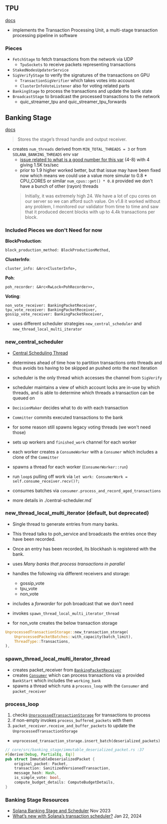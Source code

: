 ## TPU

[docs](https://docs.rs/solana-core/latest/solana_core/tpu/index.html)

- implements the Transaction Processing Unit, a multi-stage transaction processing pipeline in software

### Pieces

- `FetchStage` to fetch transactions from the network via UDP
  - `TpuSockets` to receive packets representing transactions
- `StakedNodesUpdaterService`
- `SigVerifyStage` to verify the signatures of the transactions on GPU
  - `TransactionSigVerifier` which takes votes into account
  - `ClusterInfoVoteListener` also for voting related parts
- `BankingStage` to process the transactions and update the bank state
- `BroadcastStage` to broadcast the processed transactions to the network
  - quic_streamer_tpu and quic_streamer_tpu_forwards


## Banking Stage

[docs](https://docs.rs/solana-core/latest/solana_core/banking_stage/index.html)

> Stores the stage’s thread handle and output receiver.

- creates `num_threads` derived from `MIN_TOTAL_THREADS = 3` or from `SOLANA_BANKING_THREADS` env var
  - [issue related to what is a good number for this var](https://github.com/solana-labs/solana/issues/24163) (4-8) with 4 giving 1.5K txs/sec
  - prior to 1.9 higher worked better, but that issue may have been fixed now which means we
  could use a value more simular to 0.8 * CPU_CORES or similar `num_cpus::get() * 0.8` provided
  we don't have a bunch of other (rayon) threads
  > Initially, it was extremely high 24. We have a lot of cpu cores on our server so we can afford such value. On v1.8 it worked without any problem, I monitored our validator from time to time and saw that it produced decent blocks with up to 4.4k transactions per block.

### Included Pieces we don't Need for now

**BlockProduction**:

```
block_production_method: BlockProductionMethod,
```

**ClusterInfo**:

```
cluster_info: &Arc<ClusterInfo>,
```

**Poh**:

```
poh_recorder: &Arc<RwLock<PohRecorder>>,
```

**Voting**:

```
non_vote_receiver: BankingPacketReceiver,
tpu_vote_receiver: BankingPacketReceiver,
gossip_vote_receiver: BankingPacketReceiver,
```

- uses different scheduler strategies `new_central_scheduler` and `new_thread_local_multi_iterator`

### new_central_scheduler

- [Central Scheduling Thread](https://apfitzge.github.io/posts/solana-scheduler/#central-scheduling-thread)
- determines ahead of time how to partition transactions onto threads and thus avoids txs
having to be skipped an pushed onto the next iteration
- scheduler is the only thread which accesses the channel from `SigVerify`
- scheduler maintains a view of which account locks are in-use by which threads, and is able to
determine which threads a transaction can be queued on
- `DecisionMaker` decides what to do with each transaction
- `Committer` commits executed transactions to the bank
- for some reason still spawns legacy voting threads (we won't need those)
- sets up workers and `finished_work` channel for each worker
- each worker creates a `ConsumeWorker` with a `Consumer` which includes a clone of the `Committer`
- spawns a thread for each worker (`ConsumerWorker::run`)
- run `loop`s pulling off work via `let work: ConsumerWork = self.consume_receiver.recv()?;`
- consumes batches via `consumer.process_and_record_aged_transactions`



- more details in ./central-scheduler.md`


### new_thread_local_multi_iterator (default, but deprecated)

- Single thread to generate entries from many banks.
- This thread talks to poh_service and broadcasts the entries once they have been recorded.
- Once an entry has been recorded, its blockhash is registered with the bank.
- uses _Many banks that process transactions in parallel_
- handles the following via different receivers and storage:
  - gossip_vote
  - tpu_vote
  - non_vote
- includes a _forwarder_ for poh broadcast that we don't need
- invokes `spawn_thread_local_multi_iterator_thread`

- for non_vote creates the below transaction storage

```rust
UnprocessedTransactionStorage::new_transaction_storage(
    UnprocessedPacketBatches::with_capacity(batch_limit),
    ThreadType::Transactions,
),
```

### spawn_thread_local_multi_iterator_thread

- creates packet_receiver from [`BankingPacketReceiver`](https://docs.rs/solana-core/latest/solana_core/banking_trace/type.BankingPacketReceiver.html)
- creates
[`Consumer`](https://docs.rs/solana-core/latest/solana_core/banking_stage/consumer/struct.Consumer.html)
which can process transactions via a provided `BankStart` which includes the `working_bank`
- spawns a thread which runs a `process_loop` with the `Consumer` and `packet_receiver`

### process_loop

1. checks [`UnprocessedTransactionStorage`](https://docs.rs/solana-core/latest/solana_core/banking_stage/unprocessed_transaction_storage/enum.UnprocessedTransactionStorage.html) for transactions to process
2. if non-empty invokes `process_buffered_packets` with them
3. `packet_receiver.receive_and_buffer_packets` to update the `UnprocessedTransactionStorage`
  - `unprocessed_transaction_storage.insert_batch(deserialized_packets)`

```rust
// core/src/banking_stage/immutable_deserialized_packet.rs :37
#[derive(Debug, PartialEq, Eq)]
pub struct ImmutableDeserializedPacket {
    original_packet: Packet,
    transaction: SanitizedVersionedTransaction,
    message_hash: Hash,
    is_simple_vote: bool,
    compute_budget_details: ComputeBudgetDetails,
}
```

### Banking Stage Resources

- [Solana Banking Stage and Scheduler](https://apfitzge.github.io/posts/solana-scheduler/) Nov 2023
- [What’s new with Solana’s transaction scheduler?](https://medium.com/@harshpatel_36138/whats-new-with-solana-s-transaction-scheduler-bcf79a7d33f7) Jan 22, 2024
